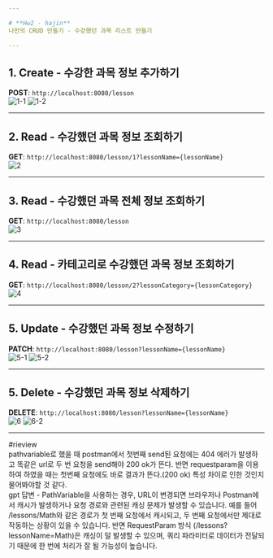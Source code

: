 ```yaml
---

# **Hw2 - hajin**  
나만의 CRUD 만들기 - 수강했던 과목 리스트 만들기   

---
```


## 1. Create - 수강한 과목 정보 추가하기   
**POST**: `http://localhost:8080/lesson`  
![1-1](https://github.com/user-attachments/assets/df678c04-1daf-4e09-b0dc-f42ff0d20196)
![1-2](https://github.com/user-attachments/assets/e25982ac-672a-41f5-90a8-ceefcea29347)

---

## 2. Read - 수강했던 과목 정보 조회하기  
**GET**: `http://localhost:8080/lesson/1?lessonName={lessonName}`   
![2](https://github.com/user-attachments/assets/41738607-f9b0-4c6a-8937-de4fea9e377f)

---

## 3. Read - 수강했던 과목 전체 정보 조회하기 
**GET**: `http://localhost:8080/lesson`  
![3](https://github.com/user-attachments/assets/b9f4300e-8097-4d3c-adaf-066cd6fc54de)

---

## 4. Read - 카테고리로 수강했던 과목 정보 조회하기  
**GET**: `http://localhost:8080/lesson/2?lessonCategory={lessonCategory}` 
![4](https://github.com/user-attachments/assets/97dacc0b-c0d4-4819-a702-3d8166815e2c)

---

## 5. Update - 수강했던 과목 정보 수정하기  
**PATCH**: `http://localhost:8080/lesson?lessonName={lessonName}`   
![5-1](https://github.com/user-attachments/assets/bfbc8e6d-1188-4882-912e-0f3491e83266)
![5-2](https://github.com/user-attachments/assets/484bdbe3-ff58-4379-b2e0-ce56b1c5a200)

---

## 5. Delete - 수강했던 과목 정보 삭제하기  
**DELETE**: `http://localhost:8080/lesson?lessonName={lessonName}`   
![6](https://github.com/user-attachments/assets/f363e26f-4802-4a9f-aa25-27bc9d7ff83d)
![6-2](https://github.com/user-attachments/assets/78794b80-34cb-46bc-a331-a5277bddbb91)

---
#rieview
<br> pathvariable로 했을 때 postman에서 첫번째 send된 요청에는 404 에러가 발생하고 똑같은 url로 두 번 요청을 send해야 200 ok가 뜬다. 반면 requestparam을 이용하여 하였을 때는 첫번째 요청에도 바로 결과가 뜬다.(200 ok) 특성 차이로 인한 것인지 물어봐야할 것 같다. 
<br> gpt 답변 - PathVariable을 사용하는 경우, URL이 변경되면 브라우저나 Postman에서 캐시가 발생하거나 요청 경로와 관련된 캐싱 문제가 발생할 수 있습니다. 예를 들어 /lessons/Math와 같은 경로가 첫 번째 요청에서 캐시되고, 두 번째 요청에서만 제대로 작동하는 상황이 있을 수 있습니다.
반면 RequestParam 방식 (/lessons?lessonName=Math)은 캐싱이 덜 발생할 수 있으며, 쿼리 파라미터로 데이터가 전달되기 때문에 한 번에 처리가 잘 될 가능성이 높습니다.
